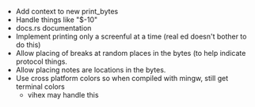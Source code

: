 - Add context to new print_bytes
- Handle things like "$-10"
- docs.rs documentation
- Implement printing only a screenful at a time (real ed doesn't bother to do this)
- Allow placing of breaks at random places in the bytes (to help indicate
  protocol things.
- Allow placing notes are locations in the bytes.
- Use cross platform colors so when compiled with mingw, still get terminal colors
  - vihex may handle this
